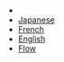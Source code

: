 <!-- docs/_sidebar.md -->
* 
* [Japanese](Japanese/)
* [French](French/)
* [English](English/)
* [Flow](Flow/)